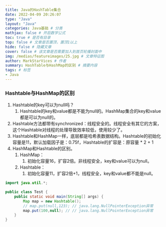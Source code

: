 ```yaml
---
title: Java的HashTable集合
date: 2022-04-09 20:26:07
type: "Java"
layout: "Java"
categories: Java基础 # 分类
mathjax: false # 开启数学公式
toc: true # 是否有目录
top: false # 文章是否置顶，置顶1以上
hide: false # 隐藏文章
cover: false # 该文章是否需要加入到首页轮播封面中
img: /medias/featureimages/25.jpg # 文章特征图
author: MarkStarVices # 作者
summary: HashTable与HashMap的区别 # 摘要内容
tags: # 标签
- Java
---
```


### Hashtable与HashMap的区别

1. Hashtable的key可以为null吗？
   1. Hashtable的key和value都是不能为null的。HashMap集合的key和value都是可以为null的。
2. Hashtable方法都带有synchronized：线程安全的。线程安全有其它的方案，这个Hashtable对线程的处理导致效率较低，使用较少了。
3. Hashtable和HashMap一样，底层都是哈希表数据结构。Hashtable的初始化容量是11，默认加载因子是：0.75f，Hashtable的扩容是：原容量 * 2 + 1
4. HashMap和Hashtable的区别。
   1. HashMap：
      1. 初始化容量16，扩容2倍。非线程安全，key和value可以为null。
   2. Hashtable：
      1. 初始化容量11，扩容2倍+1，线程安全，key和value都不能是null。

```java
import java.util.*;

public class Test {
    public static void main(String[] args) {
        Map map = new Hashtable();
        // map.put(null,123); // java.lang.NullPointerException异常
        map.put(100,null); // // java.lang.NullPointerException异常
    }
}
```

